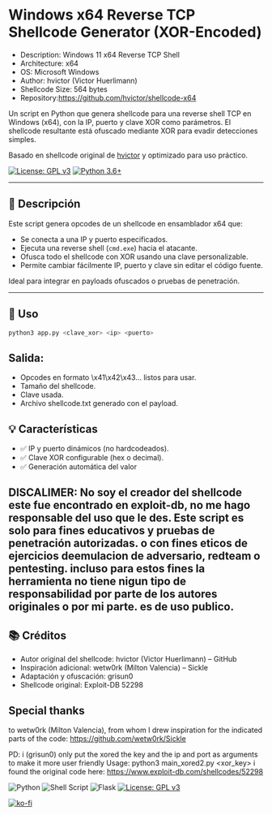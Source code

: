 # Windows x64 Reverse TCP Shellcode Generator (XOR-Encoded)

- Description: Windows 11 x64 Reverse TCP Shell
- Architecture: x64
- OS: Microsoft Windows
- Author: hvictor (Victor Huerlimann)
- Shellcode Size: 564 bytes
- Repository:https://github.com/hvictor/shellcode-x64

Un script en Python que genera shellcode para una reverse shell TCP en Windows (x64), con la IP, puerto y clave XOR como parámetros. El shellcode resultante está ofuscado mediante XOR para evadir detecciones simples.

Basado en shellcode original de [hvictor](https://github.com/hvictor/shellcode-x64) y optimizado para uso práctico.

[![License: GPL v3](https://img.shields.io/badge/License-GPLv3-blue.svg)](https://www.gnu.org/licenses/gpl-3.0)
[![Python 3.6+](https://img.shields.io/badge/python-3.6+-blue.svg)](https://www.python.org)

---

## 🔧 Descripción

Este script genera opcodes de un shellcode en ensamblador x64 que:
- Se conecta a una IP y puerto especificados.
- Ejecuta una reverse shell (`cmd.exe`) hacia el atacante.
- Ofusca todo el shellcode con XOR usando una clave personalizable.
- Permite cambiar fácilmente IP, puerto y clave sin editar el código fuente.

Ideal para integrar en payloads ofuscados o pruebas de penetración.

---

## 🚀 Uso

```bash
python3 app.py <clave_xor> <ip> <puerto>
```

## Salida:
- Opcodes en formato \x41\x42\x43... listos para usar.
- Tamaño del shellcode.
- Clave usada.
- Archivo shellcode.txt generado con el payload.

## 💡 Características
- ✅ IP y puerto dinámicos (no hardcodeados).
- ✅ Clave XOR configurable (hex o decimal).
- ✅ Generación automática del valor

## DISCALIMER: No soy el creador del shellcode este fue encontrado en exploit-db, no me hago responsable del uso que le des. Este script es solo para fines educativos y pruebas de penetración autorizadas. o con fines eticos de ejercicios deemulacion de adversario, redteam o pentesting. incluso para estos fines la herramienta no tiene nigun tipo de responsabilidad por parte de los autores originales o por mi parte. es de uso publico.

## 📚 Créditos
- Autor original del shellcode: hvictor (Victor Huerlimann) – GitHub
- Inspiración adicional: wetw0rk (Milton Valencia) – Sickle
- Adaptación y ofuscación: grisun0
- Shellcode original: Exploit-DB 52298

## Special thanks 
to wetw0rk (Milton Valencia), from whom I drew inspiration for the indicated parts of the code: https://github.com/wetw0rk/Sickle


PD: i (grisun0) only put the xored the key and the ip and port as arguments to make it more user friendly
Usage: python3 main_xored2.py <xor_key> <ip> <port>
i found the original code here: https://www.exploit-db.com/shellcodes/52298

![Python](https://img.shields.io/badge/python-3670A0?style=for-the-badge&logo=python&logoColor=ffdd54) ![Shell Script](https://img.shields.io/badge/shell_script-%23121011.svg?style=for-the-badge&logo=gnu-bash&logoColor=white) ![Flask](https://img.shields.io/badge/flask-%23000.svg?style=for-the-badge&logo=flask&logoColor=white) [![License: GPL v3](https://img.shields.io/badge/License-GPLv3-blue.svg)](https://www.gnu.org/licenses/gpl-3.0)

[![ko-fi](https://ko-fi.com/img/githubbutton_sm.svg)](https://ko-fi.com/Y8Y2Z73AV)
